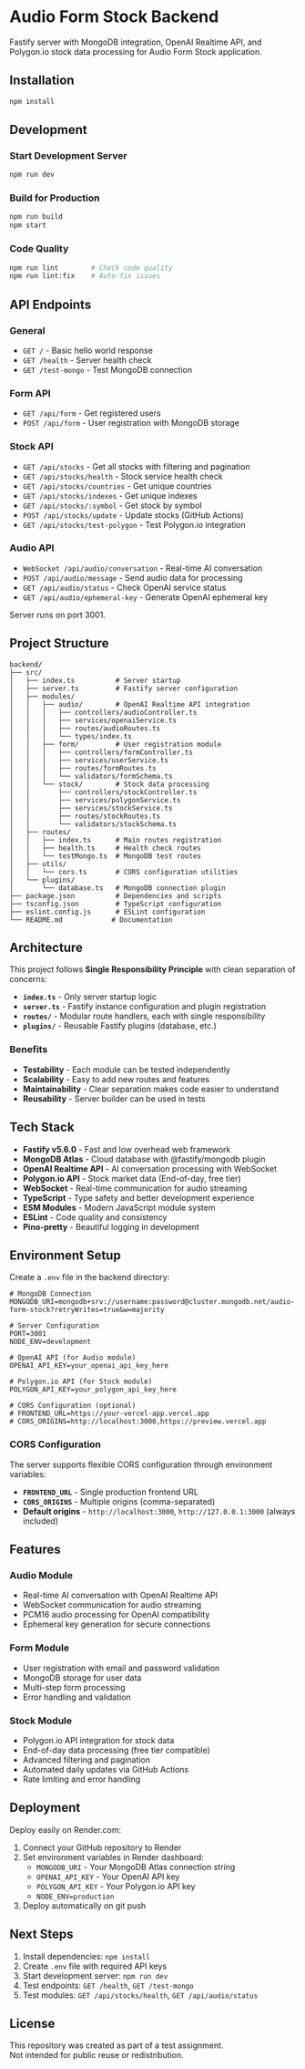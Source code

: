 # Audio Form Stock Backend

Fastify server with MongoDB integration, OpenAI Realtime API, and Polygon.io stock data processing for Audio Form Stock application.

## Installation

```bash
npm install
```

## Development

### Start Development Server

```bash
npm run dev
```

### Build for Production

```bash
npm run build
npm start
```

### Code Quality

```bash
npm run lint        # Check code quality
npm run lint:fix    # Auto-fix issues
```

## API Endpoints

### General

- `GET /` - Basic hello world response
- `GET /health` - Server health check
- `GET /test-mongo` - Test MongoDB connection

### Form API

- `GET /api/form` - Get registered users
- `POST /api/form` - User registration with MongoDB storage

### Stock API

- `GET /api/stocks` - Get all stocks with filtering and pagination
- `GET /api/stocks/health` - Stock service health check
- `GET /api/stocks/countries` - Get unique countries
- `GET /api/stocks/indexes` - Get unique indexes
- `GET /api/stocks/:symbol` - Get stock by symbol
- `POST /api/stocks/update` - Update stocks (GitHub Actions)
- `GET /api/stocks/test-polygon` - Test Polygon.io integration

### Audio API

- `WebSocket /api/audio/conversation` - Real-time AI conversation
- `POST /api/audio/message` - Send audio data for processing
- `GET /api/audio/status` - Check OpenAI service status
- `GET /api/audio/ephemeral-key` - Generate OpenAI ephemeral key

Server runs on port 3001.

## Project Structure

```text
backend/
├── src/
│   ├── index.ts          # Server startup
│   ├── server.ts         # Fastify server configuration
│   ├── modules/
│   │   ├── audio/        # OpenAI Realtime API integration
│   │   │   ├── controllers/audioController.ts
│   │   │   ├── services/openaiService.ts
│   │   │   ├── routes/audioRoutes.ts
│   │   │   └── types/index.ts
│   │   ├── form/         # User registration module
│   │   │   ├── controllers/formController.ts
│   │   │   ├── services/userService.ts
│   │   │   ├── routes/formRoutes.ts
│   │   │   └── validators/formSchema.ts
│   │   └── stock/        # Stock data processing
│   │       ├── controllers/stockController.ts
│   │       ├── services/polygonService.ts
│   │       ├── services/stockService.ts
│   │       ├── routes/stockRoutes.ts
│   │       └── validators/stockSchema.ts
│   ├── routes/
│   │   ├── index.ts      # Main routes registration
│   │   ├── health.ts     # Health check routes
│   │   └── testMongo.ts  # MongoDB test routes
│   ├── utils/
│   │   └── cors.ts       # CORS configuration utilities
│   └── plugins/
│       └── database.ts   # MongoDB connection plugin
├── package.json          # Dependencies and scripts
├── tsconfig.json         # TypeScript configuration
├── eslint.config.js      # ESLint configuration
└── README.md            # Documentation
```

## Architecture

This project follows **Single Responsibility Principle** with clean separation of concerns:

- **`index.ts`** - Only server startup logic
- **`server.ts`** - Fastify instance configuration and plugin registration
- **`routes/`** - Modular route handlers, each with single responsibility
- **`plugins/`** - Reusable Fastify plugins (database, etc.)

### Benefits

- **Testability** - Each module can be tested independently
- **Scalability** - Easy to add new routes and features
- **Maintainability** - Clear separation makes code easier to understand
- **Reusability** - Server builder can be used in tests

## Tech Stack

- **Fastify v5.6.0** - Fast and low overhead web framework
- **MongoDB Atlas** - Cloud database with @fastify/mongodb plugin
- **OpenAI Realtime API** - AI conversation processing with WebSocket
- **Polygon.io API** - Stock market data (End-of-day, free tier)
- **WebSocket** - Real-time communication for audio streaming
- **TypeScript** - Type safety and better development experience
- **ESM Modules** - Modern JavaScript module system
- **ESLint** - Code quality and consistency
- **Pino-pretty** - Beautiful logging in development

## Environment Setup

Create a `.env` file in the backend directory:

```env
# MongoDB Connection
MONGODB_URI=mongodb+srv://username:password@cluster.mongodb.net/audio-form-stock?retryWrites=true&w=majority

# Server Configuration
PORT=3001
NODE_ENV=development

# OpenAI API (for Audio module)
OPENAI_API_KEY=your_openai_api_key_here

# Polygon.io API (for Stock module)
POLYGON_API_KEY=your_polygon_api_key_here

# CORS Configuration (optional)
# FRONTEND_URL=https://your-vercel-app.vercel.app
# CORS_ORIGINS=http://localhost:3000,https://preview.vercel.app
```

### CORS Configuration

The server supports flexible CORS configuration through environment variables:

- **`FRONTEND_URL`** - Single production frontend URL
- **`CORS_ORIGINS`** - Multiple origins (comma-separated)
- **Default origins** - `http://localhost:3000`, `http://127.0.0.1:3000` (always included)

## Features

### Audio Module

- Real-time AI conversation with OpenAI Realtime API
- WebSocket communication for audio streaming
- PCM16 audio processing for OpenAI compatibility
- Ephemeral key generation for secure connections

### Form Module

- User registration with email and password validation
- MongoDB storage for user data
- Multi-step form processing
- Error handling and validation

### Stock Module

- Polygon.io API integration for stock data
- End-of-day data processing (free tier compatible)
- Advanced filtering and pagination
- Automated daily updates via GitHub Actions
- Rate limiting and error handling

## Deployment

Deploy easily on Render.com:

1. Connect your GitHub repository to Render
2. Set environment variables in Render dashboard:
   - `MONGODB_URI` - Your MongoDB Atlas connection string
   - `OPENAI_API_KEY` - Your OpenAI API key
   - `POLYGON_API_KEY` - Your Polygon.io API key
   - `NODE_ENV=production`
3. Deploy automatically on git push

## Next Steps

1. Install dependencies: `npm install`
2. Create `.env` file with required API keys
3. Start development server: `npm run dev`
4. Test endpoints: `GET /health`, `GET /test-mongo`
5. Test modules: `GET /api/stocks/health`, `GET /api/audio/status`

## License

This repository was created as part of a test assignment.  
Not intended for public reuse or redistribution.
